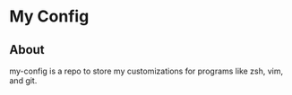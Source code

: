 # My Config

## About
my-config is a repo to store my customizations for programs like zsh, vim, and git.
